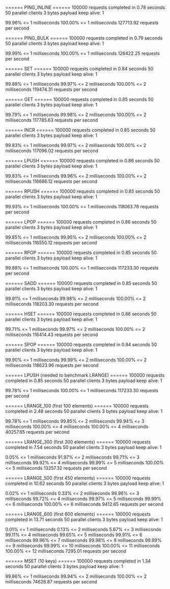 ====== PING_INLINE ======
  100000 requests completed in 0.78 seconds
  50 parallel clients
  3 bytes payload
  keep alive: 1

99.96% <= 1 milliseconds
100.00% <= 1 milliseconds
127713.92 requests per second

====== PING_BULK ======
  100000 requests completed in 0.79 seconds
  50 parallel clients
  3 bytes payload
  keep alive: 1

99.99% <= 1 milliseconds
100.00% <= 1 milliseconds
126422.25 requests per second

====== SET ======
  100000 requests completed in 0.84 seconds
  50 parallel clients
  3 bytes payload
  keep alive: 1

99.88% <= 1 milliseconds
99.97% <= 2 milliseconds
100.00% <= 2 milliseconds
119474.31 requests per second

====== GET ======
  100000 requests completed in 0.85 seconds
  50 parallel clients
  3 bytes payload
  keep alive: 1

99.79% <= 1 milliseconds
99.98% <= 2 milliseconds
100.00% <= 2 milliseconds
117785.63 requests per second

====== INCR ======
  100000 requests completed in 0.85 seconds
  50 parallel clients
  3 bytes payload
  keep alive: 1

99.83% <= 1 milliseconds
99.97% <= 2 milliseconds
100.00% <= 2 milliseconds
117096.02 requests per second

====== LPUSH ======
  100000 requests completed in 0.86 seconds
  50 parallel clients
  3 bytes payload
  keep alive: 1

99.83% <= 1 milliseconds
99.96% <= 2 milliseconds
100.00% <= 2 milliseconds
116686.12 requests per second

====== RPUSH ======
  100000 requests completed in 0.85 seconds
  50 parallel clients
  3 bytes payload
  keep alive: 1

99.93% <= 1 milliseconds
100.00% <= 1 milliseconds
118063.76 requests per second

====== LPOP ======
  100000 requests completed in 0.86 seconds
  50 parallel clients
  3 bytes payload
  keep alive: 1

99.85% <= 1 milliseconds
99.95% <= 2 milliseconds
100.00% <= 2 milliseconds
116550.12 requests per second

====== RPOP ======
  100000 requests completed in 0.85 seconds
  50 parallel clients
  3 bytes payload
  keep alive: 1

99.88% <= 1 milliseconds
100.00% <= 1 milliseconds
117233.30 requests per second

====== SADD ======
  100000 requests completed in 0.85 seconds
  50 parallel clients
  3 bytes payload
  keep alive: 1

99.91% <= 1 milliseconds
99.98% <= 2 milliseconds
100.00% <= 2 milliseconds
118203.30 requests per second

====== HSET ======
  100000 requests completed in 0.86 seconds
  50 parallel clients
  3 bytes payload
  keep alive: 1

99.71% <= 1 milliseconds
99.97% <= 2 milliseconds
100.00% <= 2 milliseconds
116414.43 requests per second

====== SPOP ======
  100000 requests completed in 0.84 seconds
  50 parallel clients
  3 bytes payload
  keep alive: 1

99.90% <= 1 milliseconds
99.99% <= 2 milliseconds
100.00% <= 2 milliseconds
118623.96 requests per second

====== LPUSH (needed to benchmark LRANGE) ======
  100000 requests completed in 0.85 seconds
  50 parallel clients
  3 bytes payload
  keep alive: 1

99.78% <= 1 milliseconds
100.00% <= 1 milliseconds
117233.30 requests per second

====== LRANGE_100 (first 100 elements) ======
  100000 requests completed in 2.48 seconds
  50 parallel clients
  3 bytes payload
  keep alive: 1

99.78% <= 1 milliseconds
99.85% <= 2 milliseconds
99.94% <= 3 milliseconds
100.00% <= 4 milliseconds
100.00% <= 4 milliseconds
40257.65 requests per second

====== LRANGE_300 (first 300 elements) ======
  100000 requests completed in 7.54 seconds
  50 parallel clients
  3 bytes payload
  keep alive: 1

0.05% <= 1 milliseconds
91.97% <= 2 milliseconds
99.71% <= 3 milliseconds
99.92% <= 4 milliseconds
99.99% <= 5 milliseconds
100.00% <= 5 milliseconds
13257.32 requests per second

====== LRANGE_500 (first 450 elements) ======
  100000 requests completed in 10.62 seconds
  50 parallel clients
  3 bytes payload
  keep alive: 1

0.02% <= 1 milliseconds
0.33% <= 2 milliseconds
98.96% <= 3 milliseconds
99.72% <= 4 milliseconds
99.97% <= 5 milliseconds
99.99% <= 6 milliseconds
100.00% <= 6 milliseconds
9412.65 requests per second

====== LRANGE_600 (first 600 elements) ======
  100000 requests completed in 13.71 seconds
  50 parallel clients
  3 bytes payload
  keep alive: 1

0.01% <= 1 milliseconds
0.13% <= 2 milliseconds
5.67% <= 3 milliseconds
99.11% <= 4 milliseconds
99.65% <= 5 milliseconds
99.91% <= 6 milliseconds
99.96% <= 7 milliseconds
99.98% <= 8 milliseconds
99.99% <= 9 milliseconds
99.99% <= 10 milliseconds
100.00% <= 11 milliseconds
100.00% <= 12 milliseconds
7295.01 requests per second

====== MSET (10 keys) ======
  100000 requests completed in 1.34 seconds
  50 parallel clients
  3 bytes payload
  keep alive: 1

99.86% <= 1 milliseconds
99.94% <= 2 milliseconds
100.00% <= 2 milliseconds
74626.87 requests per second